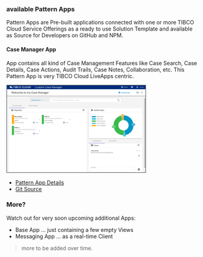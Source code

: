 ### available Pattern Apps

Pattern Apps are Pre-built applications connected with one or more TIBCO Cloud Service Offerings as a ready to use Solution Template and available as Source for Developers on GitHub and NPM.

#### Case Manager App

App contains all kind of Case Management Features like Case Search, Case Details, Case Actions, Audit Trails, Case Notes, Collaboration, etc. This Pattern App is very TIBCO Cloud LiveApps centric.

![alt-text](CMpreview.png "Case Manager Preview Image")

- [Pattern App Details](/Angular/starters/TCSTK-case-manager-app/readme/) 
- [Git Source](https://github.com/TIBCOSoftware/TCSTK-case-manager-app/)

### More?

Watch out for very soon upcoming additional Apps:

- Base App ... just containing a few empty Views
- Messaging App ... as a real-time Client 

> more to be added over time.


